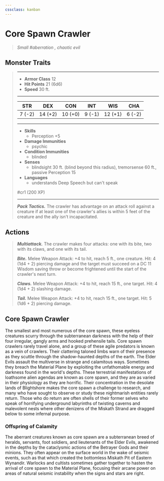 ```yaml
---
cssclass: kanban
---
```


# Core Spawn Crawler
>*Small #aberration , chaotic evil*
## Monster Traits
>___
>- **Armor Class** 12
>- **Hit Points** 21 (6d6)
>- **Speed** 30 ft.
>___
>|STR|DEX|CON|INT|WIS|CHA|
>|:---:|:---:|:---:|:---:|:---:|:---:|
>|7 (-2)|14 (+2)|10 (+0)|9 (-1)|12 (+1)|6 (-2)|
>___
>- **Skills**
>	 - Perception +5
>- **Damage Immunities**
>	 - psychic
>- **Condition Immunities**
>	 - blinded
>- **Senses**
>	 - blindsight 30 ft. (blind beyond this radius), tremorsense 60 ft., passive Perception 15
>- **Languages**
>	 - understands Deep Speech but can't speak
>
> #cr1 (200 XP)
>___
>***Pack Tactics.*** The crawler has advantage on an attack roll against a creature if at least one of the crawler's allies is within 5 feet of the creature and the ally isn't incapacitated.  
>
## Actions
>***Multiattack.*** The crawler makes four attacks: one with its bite, two with its claws, and one with its tail.  
>
>***Bite.*** Melee Weapon Attack: +4 to hit, reach 5 ft., one creature. Hit: 4 (1d4 + 2) piercing damage and the target must succeed on a DC 11 Wisdom saving throw or become frightened until the start of the crawler's next turn.  
>
>***Claws.*** Melee Weapon Attack: +4 to hit, reach 15 ft., one target. Hit: 4 (1d4 + 2) slashing damage.  
>
>***Tail.*** Melee Weapon Attack: +4 to hit, reach 15 ft., one target. Hit: 5 (1d6 + 2) piercing damage.
## Core Spawn Crawler
The smallest and most numerous of the core spawn, these eyeless creatures scurry through the subterranean darkness with the help of their four irregular, gangly arms and hooked prehensile tails. Core spawn crawlers rarely travel alone, and a group of these agile predators is known as a vein of crawlers. Their clattering taloned limbs warn of their presence as they scuttle through the shadow-haunted depths of the earth.
The Elder Evils assault the multiverse in strange and calamitous ways. Sometimes they breach the Material Plane by exploiting the unfathomable energy and darkness found in the world's depths. These terrestrial manifestations of loathsome alien agendas are known as core spawn, and they are as varied in their physiology as they are horrific.
Their concentration in the desolate lands of Blightshore makes the core spawn a challenge to research, and many who have sought to observe or study these nightmarish entities rarely return. Those who do return are often shells of their former selves who speak of horrifying underground labyrinths of twisting caverns and malevolent nests where other denizens of the Miskath Strand are dragged below to some infernal purpose.
### Offspring of Calamity
The aberrant creatures known as core spawn are a subterranean breed of heralds, servants, foot soldiers, and lieutenants of the Elder Evils, awakened in the depths by the cataclysmic actions of the Betrayer Gods and their minions. They often appear on the surface world in the wake of seismic events, such as that which created the bottomless Miskath Pit of Eastern Wynandir. Warlocks and cultists sometimes gather together to hasten the arrival of core spawn to the Material Plane, focusing their arcane power on areas of natural seismic instability when the signs and stars are right.
